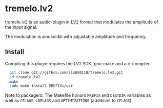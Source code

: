tremelo.lv2
==============

tremelo.lv2 is an audio-plugin in [LV2](http://lv2plug.in) format that
modulates the amplitude of the input signal.

The modulation is sinusoidal with adjustable amplitude and frequency.

Install
-------

Compiling this plugin requires the LV2 SDK, gnu-make and a c-compiler.

```bash
  git clone git://github.com/six600110/tremelo.lv2.git
  cd tremelo.lv2
  make
  sudo make install PREFIX=/usr
```

Note to packagers: The Makefile honors `PREFIX` and `DESTDIR` variables as well
as `CFLAGS`, `LDFLAGS` and `OPTIMIZATIONS` (additions to `CFLAGS`).

